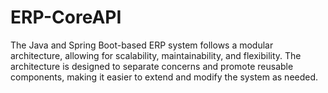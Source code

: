 # ERP-CoreAPI
The Java and Spring Boot-based ERP system follows a modular architecture, allowing for scalability, maintainability, and flexibility. The architecture is designed to separate concerns and promote reusable components, making it easier to extend and modify the system as needed.
